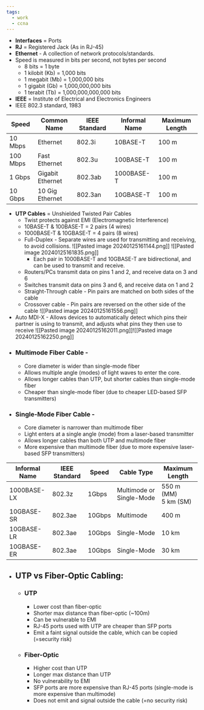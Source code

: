 ```yaml
---
tags:
  - work
  - ccna
---
```

- **Interfaces** = Ports
- **RJ** = Registered Jack (As in RJ-45)
- **Ethernet** - A collection of network protocols/standards.
- Speed is measured in bits per second, not bytes per second
	- 8 bits = 1 byte
	- 1 kilobit (Kb) = 1,000 bits
	- 1 megabit (Mb) = 1,000,000 bits
	- 1 gigabit (Gb) = 1,000,000,000 bits
	- 1 terabit (Tb) = 1,000,000,000,000 bits
- **IEEE** = Institute of Electrical and Electronics Engineers
- IEEE 802.3 standard, 1983

| Speed    | Common Name      | IEEE Standard | Informal Name | Maximum Length |
| -------- | ---------------- | ------------- | ------------- | -------------- |
| 10 Mbps  | Ethernet         | 802.3i        | 10BASE-T      | 100 m          |
| 100 Mbps | Fast Ethernet    | 802.3u        | 100BASE-T     | 100 m          |
| 1 Gbps   | Gigabit Ethernet | 802.3ab       | 1000BASE-T    | 100 m          |
| 10 Gbps  | 10 Gig Ethernet  | 802.3an       | 10GBASE-T     | 100 m          |
- **UTP Cables** = Unshielded Twisted Pair Cables
	- Twist protects against EMI (Electromagnetic Interference)
	- 10BASE-T & 100BASE-T = 2 pairs (4 wires)
	- 1000BASE-T & 10GBASE-T = 4 pairs (8 wires)
	- Full-Duplex - Separate wires are used for transmitting and receiving, to avoid collisions.
	![[Pasted image 20240125161144.png]]
	![[Pasted image 20240125161835.png]]
		- Each pair in 1000BASE-T and 10GBASE-T are bidirectional, and can be used to transmit and receive.
	- Routers/PCs transmit data on pins 1 and 2, and receive data on 3 and 6
	- Switches transmit data on pins 3 and 6, and receive data on 1 and 2
	- Straight-Through cable - Pin pairs are matched on both sides of the cable
	- Crossover cable - Pin pairs are reversed on the other side of the cable
	![[Pasted image 20240125161556.png]]
- Auto MDI-X - Allows devices to automatically detect which pins their partner is using to transmit, and adjusts what pins they then use to receive
![[Pasted image 20240125162011.png]]![[Pasted image 20240125162250.png]]
- ### Multimode Fiber Cable -
	- Core diameter is wider than single-mode fiber
	- Allows multiple angle (modes) of light waves to enter the core.
	- Allows longer cables than UTP, but shorter cables than single-mode fiber
	- Cheaper than single-mode fiber (due to cheaper LED-based SFP transmitters)
- ### Single-Mode Fiber Cable - 
	- Core diameter is narrower than multimode fiber
	- Light enters at a single angle (mode) from a laser-based transmitter
	- Allows longer cables than both UTP and multimode fiber
	- More expensive than multimode fiber (due to more expensive laser-based SFP transmitters)

| Informal Name | IEEE Standard | Speed  | Cable Type               | Maximum Length          |
| ------------- | ------------- | ------ | ------------------------ | ----------------------- |
| 1000BASE-LX   | 802.3z        | 1Gbps  | Multimode or Single-Mode | 550 m (MM)<br>5 km (SM) |
| 10GBASE-SR    | 802.3ae       | 10Gbps | Multimode                | 400 m                   |
| 10GBASE-LR    | 802.3ae       | 10Gbps | Single-Mode              | 10 km                   |
| 10GBASE-ER    | 802.3ae       | 10Gbps | Single-Mode              | 30 km                   |
- ## UTP vs Fiber-Optic Cabling:
	- ### UTP
		- Lower cost than fiber-optic
		- Shorter max distance than fiber-optic (~100m)
		- Can be vulnerable to EMI
		- RJ-45 ports used with UTP are cheaper than SFP ports
		- Emit a faint signal outside the cable, which can be copied (=security risk)
	- ### Fiber-Optic
		- Higher cost than UTP
		- Longer max distance than UTP
		- No vulnerability to EMI
		- SFP ports are more expensive than RJ-45 ports (single-mode is more expensive than multimode)
		- Does not emit and signal outside the cable (=no security risk)